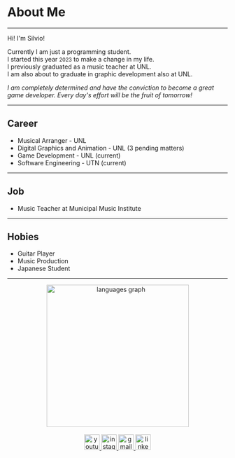 <h1>About Me</h1>
<hr>
<p>Hi! I'm Silvio!</p>
<p>Currently I am just a programming student. <br>
I started this year <small>2023</small> to make a change in my life. <br>
I previously graduated as a music teacher at UNL. <br>
I am also about to graduate in graphic development also at UNL.</p>
<p><em>I am completely determined and have the conviction to become a great game developer. Every day's effort will be the fruit of tomorrow!</em></p>
<hr>
<h2>Career</h2>
<ul>
  <li>Musical Arranger - UNL</li>
  <li>Digital Graphics and Animation - UNL (3 pending matters)</li>
  <li>Game Development - UNL (current)</li>
  <li>Software Engineering - UTN (current)</li>
</ul>
<hr>
<h2>Job</h2>
<ul>
  <li>Music Teacher at Municipal Music Institute</li>
</ul>
<hr>
<h2>Hobies</h2>
<ul>
  <li>Guitar Player</li>
  <li>Music Production</li>
  <li>Japanese Student</li>
</ul>
<hr>
<div align="center">
  <img src="https://github-readme-stats.vercel.app/api/top-langs?username=Fraggah&locale=en&hide_title=false&layout=compact&card_width=320&langs_count=8&theme=codeSTACKr&hide_border=false" height="325" alt="languages graph"  />
</div>
<br>
<div align="center">
<a href="https://www.youtube.com/channel/UCmY_0TxK9WrAfvZ3ZPHcSQA">
  <img src="https://img.shields.io/static/v1?message=Youtube&logo=youtube&label=&color=FF0000&logoColor=white&labelColor=&style=for-the-badge" height="35" alt="youtube logo"  />
</a>
<a href="https://www.instagram.com/silvio.e.stefanucci/">
  <img src="https://img.shields.io/static/v1?message=Instagram&logo=instagram&label=&color=E4405F&logoColor=white&labelColor=&style=for-the-badge" height="35" alt="instagram logo"  />
</a>
<a href="mailto:silvioshredderstefanucci@gmail.com">
  <img src="https://img.shields.io/static/v1?message=Gmail&logo=gmail&label=&color=D14836&logoColor=white&labelColor=&style=for-the-badge" height="35" alt="gmail logo"  />
</a>
<a href="https://www.linkedin.com/in/silvio-stefanucci-3524071a4/">
  <img src="https://img.shields.io/static/v1?message=LinkedIn&logo=linkedin&label=&color=0077B5&logoColor=white&labelColor=&style=for-the-badge" height="35" alt="linkedin logo"  />
</a>
<br>
</div>
